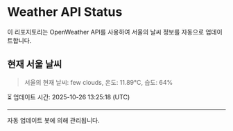 
# Weather API Status

이 리포지토리는 OpenWeather API를 사용하여 서울의 날씨 정보를 자동으로 업데이트합니다.

## 현재 서울 날씨
> 서울의 현재 날씨: few clouds, 온도: 11.89°C, 습도: 64%

⏳ 업데이트 시간: 2025-10-26 13:25:18 (UTC)

---
자동 업데이트 봇에 의해 관리됩니다.
